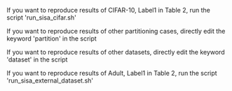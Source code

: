 If you want to reproduce results of CIFAR-10, Label1 in Table 2, run the script 'run_sisa_cifar.sh'

If you want to reproduce results of other partitioning cases, directly edit the keyword 'partition' in the script 

If you want to reproduce results of other datasets, directly edit the keyword 'dataset' in the script 

If you want to reproduce results of Adult, Label1 in Table 2, run the script 'run_sisa_external_dataset.sh'
